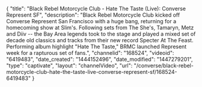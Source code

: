 {
    "title": "Black Rebel Motorcycle Club - Hate The Taste (Live): Converse Represent SF",
    "description": "Black Rebel Motorcycle Club kicked off Converse Represent San Francisco with a huge bang, returning for a homecoming show at Slim's. Following sets from The She's, Tamaryn, Metz and Diiv -- the Bay Area legends took to the stage and played a mixed set of decade old classics and tracks from their new record Specter At The Feast. Performing album highlight \"Hate The Taste,\" BRMC launched Represent week for a rapturous set of fans.",
    "channelid": "168524",
    "videoid": "6419483",
    "date_created": "1444152496",
    "date_modified": "1447279201",
    "type": "captivate",
    "layout": "channelVideo",
    "url": "\/converse\/black-rebel-motorcycle-club-hate-the-taste-live-converse-represent-sf\/168524-6419483"
}